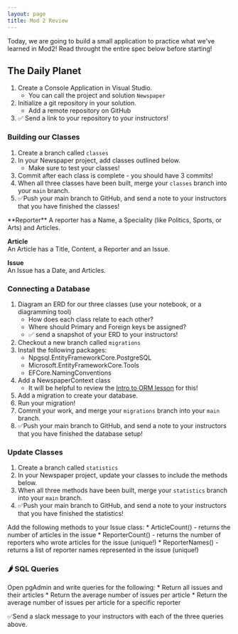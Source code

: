 ```yaml
---
layout: page
title: Mod 2 Review
---
```


Today, we are going to build a small application to practice what we've learned in Mod2! Read throught the entire spec below before starting!

## The Daily Planet

1. Create a Console Application in Visual Studio.
    * You can call the project and solution `Newspaper`
2. Initialize a git repository in your solution.
    * Add a remote repository on GitHub
3. ✅ Send a link to your repository to your instructors!

### Building our Classes

1. Create a branch called `classes`
2. In your Newspaper project, add classes outlined below.
    * Make sure to test your classes!
3. Commit after each class is complete - you should have 3 commits!
4. When all three classes have been built, merge your `classes` branch into your `main` branch.
5. ✅Push your main branch to GitHub, and send a note to your instructors that you have finished the classes!

<section class='call-to-action' markdown='1'>
**Reporter**  
A reporter has a Name, a Speciality (like Politics, Sports, or Arts) and Articles.

**Article**  
An Article has a Title, Content, a Reporter and an Issue.

**Issue**  
An Issue has a Date, and Articles.
</section>

### Connecting a Database

1. Diagram an ERD for our three classes (use your notebook, or a diagramming tool)
    * How does each class relate to each other?
    * Where should Primary and Foreign keys be assigned?
    * ✅ send a snapshot of your ERD to your instructors!
2. Checkout a new branch called `migrations`
3. Install the following packages:
    * Npgsql.EntityFrameworkCore.PostgreSQL
    * Microsoft.EntityFrameworkCore.Tools
    * EFCore.NamingConventions
4. Add a NewspaperContext class
    * It will be helpful to review the [Intro to ORM lesson](/module2/lessons/Week4/IntroToORM) for this!
6. Add a migration to create your database.
7. Run your migration!
8. Commit your work, and merge your `migrations` branch into your `main` branch.
9. ✅Push your main branch to GitHub, and send a note to your instructors that you have finished the database setup!

### Update Classes

1. Create a branch called `statistics`
2. In your Newspaper project, update your classes to include the methods below.
4. When all three methods have been built, merge your `statistics` branch into your `main` branch.
5. ✅Push your main branch to GitHub, and send a note to your instructors that you have finished the statistics!

<section class='call-to-action' markdown='1'>
Add the following methods to your Issue class:
* ArticleCount() - returns the number of articles in the issue
* ReporterCount() - returns the number of reporters who wrote articles for the issue (unique!)
* ReporterNames() - returns a list of reporter names represented in the issue (unique!)
</section>

### 🌶️ SQL Queries

<section class='call-to-action' markdown='1'>
Open pgAdmin and write queries for the following:
* Return all issues and their articles
* Return the average number of issues per article
* Return the average number of issues per article for a specific reporter
</section>


✅Send a slack message to your instructors with each of the three queries above.


